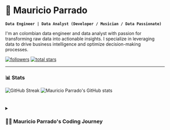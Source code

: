 # 🎸 Mauricio Parrado

**`Data Engineer | Data Analyst (Developer / Musician / Data Passionate)`**

I'm an colombian data engineer and data analyst with passion for transforming raw data into actionable insights. I specialize in leveraging data to drive business intelligence and optimize decision-making processes.

   <p align="left">
      <a href="https://github.com/ForrestKnight?tab=followers">
         <img alt="followers" title="Follow me on Github" src="https://custom-icon-badges.demolab.com/github/followers/jmparradov?color=236ad3&labelColor=1155ba&style=for-the-badge&logo=person-add&label=Follow&logoColor=white"/></a>
      <a href="https://github.com/jmparradov?tab=repositories&sort=stargazers">
         <img alt="total stars" title="Total stars on GitHub" src="https://custom-icon-badges.demolab.com/github/stars/jmparradov?color=55960c&style=for-the-badge&labelColor=488207&logo=star"/></a>
   </p>

---

### 📊 Stats

![GitHub Streak](https://streak-stats.demolab.com?user=jmparradov&theme=gruvbox&border_radius=4.5) 
![Mauricio Parrado's GitHub stats](https://github-readme-stats.vercel.app/api?username=jmparradov&show_icons=true&theme=gruvbox)

#

<details>
 <summary><h3>👨‍💻 Mauricio Parrado's Coding Journey</h3></summary>
   ...

[website]: https://fkcodes.com
[youtube]: https://youtube.com/fknight
